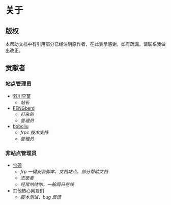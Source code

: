 # 关于

## 版权

本帮助文档中有引用部分已经注明原作者，在此表示感谢，如有疏漏，请联系我做出改正。

## 贡献者

### 站点管理员

- [羽川早苗](https://moe.do)
  - _站长_
- [FENGberd](https://berd.moe/?from=frp_doc)
  - _打杂的_
  - _管理员_
- [boboliu](https://note.bobo.moe/)
  - _frpc 技术支持_
  - _管理员_

### 非站点管理员

- [宝硕](https://baoshuo.ren)
  - _frp 一键安装脚本、文档站点、部分帮助文档_
  - _志愿者_
  - _经常咕咕咕，一般周日在线_
- 其他热心网友们
  - _脚本测试、bug 反馈_
